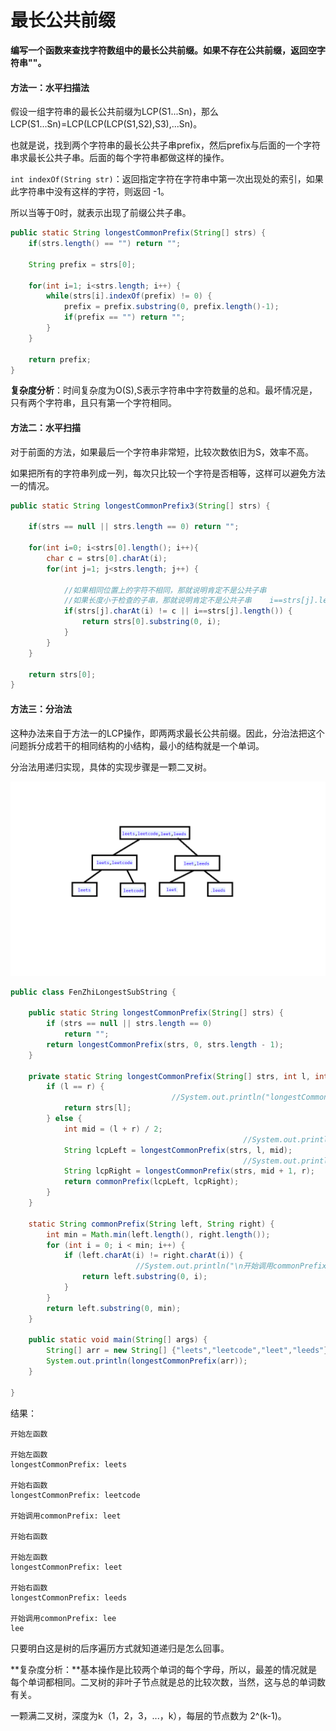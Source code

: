 # 最长公共前缀

**编写一个函数来查找字符数组中的最长公共前缀。如果不存在公共前缀，返回空字符串""。**



#### 方法一：水平扫描法

假设一组字符串的最长公共前缀为LCP(S1...Sn)，那么LCP(S1...Sn)=LCP(LCP(LCP(S1,S2),S3),...Sn)。

也就是说，找到两个字符串的最长公共子串prefix，然后prefix与后面的一个字符串求最长公共子串。后面的每个字符串都做这样的操作。

`int indexOf(String str)`：返回指定字符在字符串中第一次出现处的索引，如果此字符串中没有这样的字符，则返回 -1。

所以当等于0时，就表示出现了前缀公共子串。	  

```java
public static String longestCommonPrefix(String[] strs) {
	if(strs.length() == "") return "";

	String prefix = strs[0];
	 
	for(int i=1; i<strs.length; i++) {
		while(strs[i].indexOf(prefix) != 0) {
			prefix = prefix.substring(0, prefix.length()-1);
			if(prefix == "") return "";
		}
	}

	return prefix;
}
```

**复杂度分析**：时间复杂度为O(S),S表示字符串中字符数量的总和。最坏情况是，只有两个字符串，且只有第一个字符相同。



#### 方法二：水平扫描 

对于前面的方法，如果最后一个字符串非常短，比较次数依旧为S，效率不高。

如果把所有的字符串列成一列，每次只比较一个字符是否相等，这样可以避免方法一的情况。

```java
public static String longestCommonPrefix3(String[] strs) {
	
	if(strs == null || strs.length == 0) return "";
	
	for(int i=0; i<strs[0].length(); i++){
		char c = strs[0].charAt(i);
		for(int j=1; j<strs.length; j++) {
				
			//如果相同位置上的字符不相同，那就说明肯定不是公共子串
			//如果长度小于检查的子串，那就说明肯定不是公共子串    i==strs[j].length() strs[j]比
			if(strs[j].charAt(i) != c || i==strs[j].length()) {
				return strs[0].substring(0, i);
			}
		}
	}
	
	return strs[0];
}
```



#### 方法三：分治法

这种办法来自于方法一的LCP操作，即两两求最长公共前缀。因此，分治法把这个问题拆分成若干的相同结构的小结构，最小的结构就是一个单词。

分治法用递归实现，具体的实现步骤是一颗二叉树。

![](.\img\13.1.png)

```java
public class FenZhiLongestSubString {

	public static String longestCommonPrefix(String[] strs) {
		if (strs == null || strs.length == 0)
			return "";
		return longestCommonPrefix(strs, 0, strs.length - 1);
	}

	private static String longestCommonPrefix(String[] strs, int l, int r) {
		if (l == r) {
									//System.out.println("longestCommonPrefix: "+strs[l]);
			return strs[l];
		} else {
			int mid = (l + r) / 2;
											 		//System.out.println("\n开始左函数");
			String lcpLeft = longestCommonPrefix(strs, l, mid);
													//System.out.println("\n开始右函数");
			String lcpRight = longestCommonPrefix(strs, mid + 1, r);
			return commonPrefix(lcpLeft, lcpRight);
		}
	}

	static String commonPrefix(String left, String right) {
		int min = Math.min(left.length(), right.length());
		for (int i = 0; i < min; i++) { 
			if (left.charAt(i) != right.charAt(i)) {
							//System.out.println("\n开始调用commonPrefix: "+left.substring(0, i));
				return left.substring(0, i);
			}
		}
		return left.substring(0, min);
	}	
	
	public static void main(String[] args) {
		String[] arr = new String[] {"leets","leetcode","leet","leeds"};
		System.out.println(longestCommonPrefix(arr));
	}

}
```

结果：

```
开始左函数

开始左函数
longestCommonPrefix: leets

开始右函数
longestCommonPrefix: leetcode

开始调用commonPrefix: leet

开始右函数

开始左函数
longestCommonPrefix: leet

开始右函数
longestCommonPrefix: leeds

开始调用commonPrefix: lee
lee
```

只要明白这是树的后序遍历方式就知道递归是怎么回事。

**复杂度分析：**基本操作是比较两个单词的每个字母，所以，最差的情况就是每个单词都相同。二叉树的非叶子节点就是总的比较次数，当然，这与总的单词数有关。

一颗满二叉树，深度为k（1，2，3，...，k），每层的节点数为 2^(k-1)。








